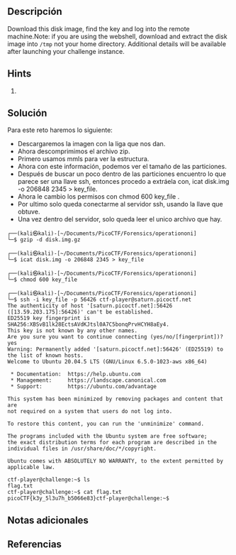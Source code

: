 ## **Descripción**
Download this disk image, find the key and log into the remote machine.Note: if you are using the webshell, download and extract the disk image into `/tmp` not your home directory.
Additional details will be available after launching your challenge instance.
## Hints
1. 
## **Solución** 
Para este reto haremos lo siguiente:
- Descargaremos la imagen con la liga que nos dan.
- Ahora descomprimimos el archivo zip.
- Primero usamos mmls para ver la estructura.
- Ahora con este información, podemos ver el tamaño de las particiones.
- Después de buscar un poco dentro de las particiones encuentro lo que parece ser una llave ssh, entonces procedo a extráela con,  icat disk.img -o 206848 2345 > key_file.
- Ahora le cambio los permisos con chmod 600 key_file .
- Por ultimo solo queda conectarme al servidor ssh, usando la llave que obtuve.
- Una vez dentro del servidor, solo queda leer el unico archivo que hay.


```
┌──(kali㉿kali)-[~/Documents/PicoCTF/Forensics/operationoni]
└─$ gzip -d disk.img.gz                           

┌──(kali㉿kali)-[~/Documents/PicoCTF/Forensics/operationoni]
└─$ icat disk.img -o 206848 2345 > key_file            

┌──(kali㉿kali)-[~/Documents/PicoCTF/Forensics/operationoni]
└─$ chmod 600 key_file 

┌──(kali㉿kali)-[~/Documents/PicoCTF/Forensics/operationoni]
└─$ ssh -i key_file -p 56426 ctf-player@saturn.picoctf.net
The authenticity of host '[saturn.picoctf.net]:56426 ([13.59.203.175]:56426)' can't be established.
ED25519 key fingerprint is SHA256:XBSvB1lk28EctsAVdKJtsl0A7C5bonqPrvHCYH8aEy4.
This key is not known by any other names.
Are you sure you want to continue connecting (yes/no/[fingerprint])? yes
Warning: Permanently added '[saturn.picoctf.net]:56426' (ED25519) to the list of known hosts.
Welcome to Ubuntu 20.04.5 LTS (GNU/Linux 6.5.0-1023-aws x86_64)

 * Documentation:  https://help.ubuntu.com
 * Management:     https://landscape.canonical.com
 * Support:        https://ubuntu.com/advantage

This system has been minimized by removing packages and content that are
not required on a system that users do not log into.

To restore this content, you can run the 'unminimize' command.

The programs included with the Ubuntu system are free software;
the exact distribution terms for each program are described in the
individual files in /usr/share/doc/*/copyright.

Ubuntu comes with ABSOLUTELY NO WARRANTY, to the extent permitted by
applicable law.

ctf-player@challenge:~$ ls
flag.txt
ctf-player@challenge:~$ cat flag.txt
picoCTF{k3y_5l3u7h_b5066e83}ctf-player@challenge:~$ 

```

## **Notas adicionales**

## **Referencias**